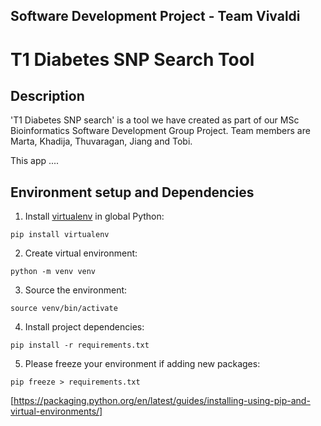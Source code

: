 ##  Software Development Project - Team Vivaldi
# T1 Diabetes SNP Search Tool

## Description
'T1 Diabetes SNP search' is a tool we have created as part of our MSc Bioinformatics Software Development Group Project. 
Team members are Marta, Khadija, Thuvaragan, Jiang and Tobi. 

This app ....





## Environment setup and Dependencies

1. Install [virtualenv](https://pypi.org/project/virtualenv/) in global Python:

```shell
pip install virtualenv
```

2. Create virtual environment:

```shell
python -m venv venv
```

3. Source the environment:

```shell
source venv/bin/activate
```

4. Install project dependencies:

```shell
pip install -r requirements.txt
```

5. Please freeze your environment if adding new packages:

```shell
pip freeze > requirements.txt
``` 

[https://packaging.python.org/en/latest/guides/installing-using-pip-and-virtual-environments/]



